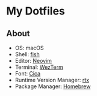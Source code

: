 # My Dotfiles

## About

- OS: macOS
- Shell: [fish](https://github.com/fish-shell/fish-shell)
- Editor: [Neovim](https://github.com/neovim/neovim)
- Terminal: [WezTerm](https://github.com/wez/wezterm)
- Font: [Cica](https://github.com/miiton/Cica)
- Runtime Version Manager: [rtx](https://github.com/jdx/rtx)
- Package Manager: [Homebrew](https://github.com/Homebrew/brew)

